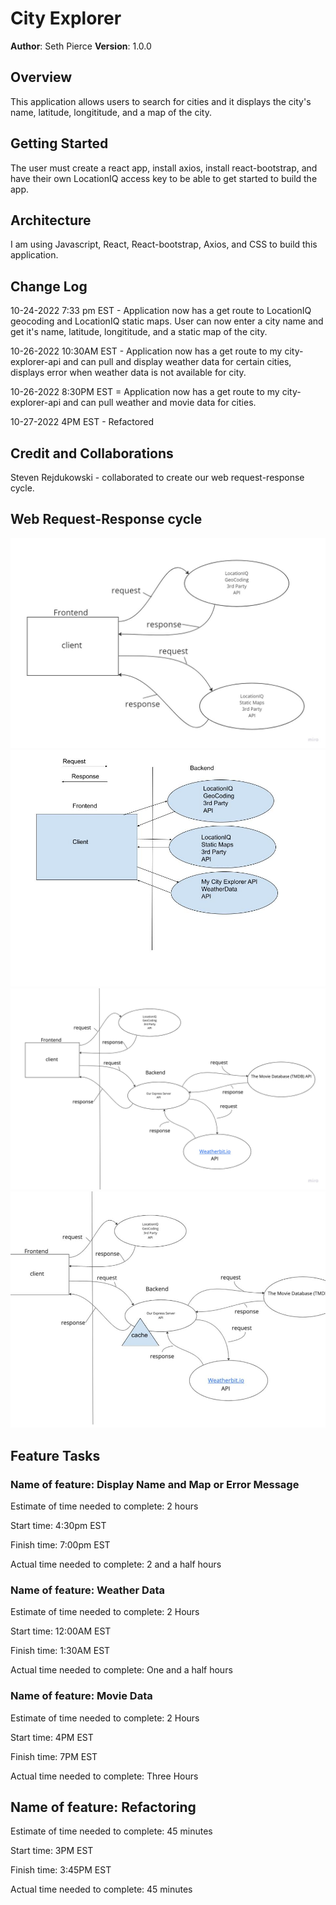 # City Explorer

**Author**: Seth Pierce
**Version**: 1.0.0

## Overview
<!-- Provide a high level overview of what this application is and why you are building it, beyond the fact that it's an assignment for this class. (i.e. What's your problem domain?) -->
This application allows users to search for cities and it displays the city's name, latitude, longititude, and a map of the city.

## Getting Started
<!-- What are the steps that a user must take in order to build this app on their own machine and get it running? -->
The user must create a react app, install axios, install react-bootstrap, and have their own LocationIQ access key to be able to get started to build the app.

## Architecture
<!-- Provide a detailed description of the application design. What technologies (languages, libraries, etc) you're using, and any other relevant design information. -->

I am using Javascript, React, React-bootstrap, Axios, and CSS to build this application.

## Change Log
<!-- Use this area to document the iterative changes made to your application as each feature is successfully implemented. Use time stamps. Here's an example:

01-01-2001 4:59pm - Application now has a fully-functional express server, with a GET route for the location resource. -->

10-24-2022 7:33 pm EST - Application now has a get route to LocationIQ geocoding and LocationIQ static maps. User can now enter a city name and get it's name, latitude, longititude, and a static map of the city.

10-26-2022 10:30AM EST - Application now has a get route to my city-explorer-api and can pull and display weather data for certain cities, displays error when weather data is not available for city.

10-26-2022 8:30PM EST = Application now has a get route to my city-explorer-api and can pull weather and movie data for cities.

10-27-2022 4PM EST - Refactored

## Credit and Collaborations

Steven Rejdukowski - collaborated to create our web request-response cycle.

## Web Request-Response cycle

![web-response cycle](request-response.jpg)
![web-response cycle](request-response2.jpg)
![web-response cycle](request_response3.jpeg)
![web-response cycle](request-response4.jpg)

## Feature Tasks

### Name of feature: Display Name and Map or Error Message

Estimate of time needed to complete: 2 hours

Start time: 4:30pm EST

Finish time: 7:00pm EST

Actual time needed to complete: 2 and a half hours

### Name of feature: Weather Data

Estimate of time needed to complete: 2 Hours

Start time: 12:00AM EST

Finish time: 1:30AM EST

Actual time needed to complete: One and a half hours

### Name of feature: Movie Data

Estimate of time needed to complete: 2 Hours

Start time: 4PM EST

Finish time: 7PM EST

Actual time needed to complete: Three Hours

## Name of feature: Refactoring

Estimate of time needed to complete: 45 minutes

Start time: 3PM EST

Finish time: 3:45PM EST

Actual time needed to complete: 45 minutes
